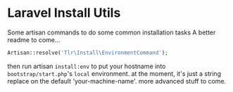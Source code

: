 Laravel Install Utils
=====================

Some artisan commands to do some common installation tasks
A better readme to come...

```php
Artisan::resolve('Tlr\Install\EnvironmentCommand');
```

then run artisan `install:env` to put your hostname into `bootstrap/start.php`'s `local` environment.
at the moment, it's just a string replace on the default 'your-machine-name'. more advanced stuff to come.
